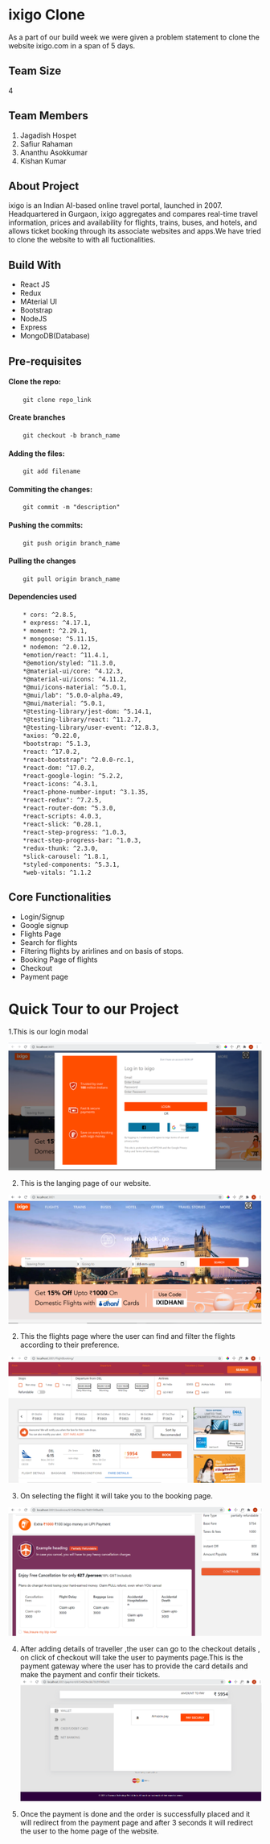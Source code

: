# ixigo Clone
As a part of our build week we were given a problem statement to clone the website ixigo.com in a span of 5 days.

## Team Size
4

## Team Members
1. Jagadish Hospet
2. Safiur Rahaman
3. Ananthu Asokkumar
4. Kishan Kumar

## About Project
ixigo is an Indian AI-based online travel portal, launched in 2007. Headquartered in Gurgaon, ixigo aggregates and compares real-time travel information, prices and availability for flights, trains, buses, and hotels, and allows ticket booking through its associate websites and apps.We have tried to clone the website to with all fuctionalities.

## Build With
* React JS
* Redux
* MAterial UI
* Bootstrap
* NodeJS
* Express
* MongoDB(Database)

## Pre-requisites
#### Clone the repo:
        git clone repo_link
#### Create branches 
        git checkout -b branch_name
#### Adding the files:
        git add filename
#### Commiting the changes:
        git commit -m "description"
#### Pushing the commits: 
        git push origin branch_name
#### Pulling the changes 
        git pull origin branch_name
#### Dependencies used
        * cors: ^2.8.5,
        * express: ^4.17.1,
        * moment: ^2.29.1,
        * mongoose: ^5.11.15,
        * nodemon: ^2.0.12,
        *emotion/react: ^11.4.1,
        *@emotion/styled: ^11.3.0,
        *@material-ui/core: ^4.12.3,
        *@material-ui/icons: ^4.11.2,
        *@mui/icons-material: ^5.0.1,
        *@mui/lab": ^5.0.0-alpha.49,
        *@mui/material: ^5.0.1,
        *@testing-library/jest-dom: ^5.14.1,
        *@testing-library/react: ^11.2.7,
        *@testing-library/user-event: ^12.8.3,
        *axios: ^0.22.0,
        *bootstrap: ^5.1.3,
        *react: ^17.0.2,
        *react-bootstrap": ^2.0.0-rc.1,
        *react-dom: ^17.0.2,
        *react-google-login: ^5.2.2,
        *react-icons: ^4.3.1,
        *react-phone-number-input: ^3.1.35,
        *react-redux": ^7.2.5,
        *react-router-dom: ^5.3.0,
        *react-scripts: 4.0.3,
        *react-slick: ^0.28.1,
        *react-step-progress: ^1.0.3,
        *react-step-progress-bar: ^1.0.3,
        *redux-thunk: ^2.3.0,
        *slick-carousel: ^1.8.1,
        *styled-components: ^5.3.1,
        *web-vitals: ^1.1.2
        
  
## Core Functionalities
* Login/Signup
* Google signup
* Flights Page
* Search for flights
* Filtering flights by arirlines and on basis of stops.
* Booking Page of flights
* Checkout
* Payment page


# Quick Tour to our Project
1.This is our login modal

![This is the login page of our app](Frontend/ixigo/public/login.PNG)

2. This is the langing page of our website.

![This is the landing page of our page](Frontend/ixigo/public/landingpage.PNG)

2. This the flights page where the user can find and filter the flights according to their preference.

![](Frontend/ixigo/public/flightspage.PNG)

3. On selecting the flight it will take you to the booking page.

![](Frontend/ixigo/public/bookingpage.PNG)

4. After adding details of traveller ,the user can go to the checkout details , on click of checkout will take 
the user to payments page.This is the payment gateway where the user has to provide the card details and make the payment and confir their tickets.
![](Frontend/ixigo/public/paymentpage.PNG)


5. Once the payment is done and the order is successfully placed and it will redirect from the payment page and after 3 seconds it will redirect the user to the home page of the website.

